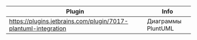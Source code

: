 |Plugin|Info|
|---|---|
|https://plugins.jetbrains.com/plugin/7017-plantuml-integration|Диаграммы PluntUML|
